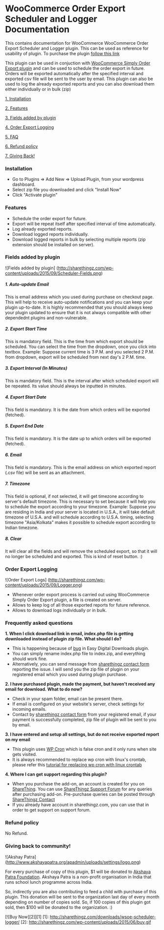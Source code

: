 # WooCommerce Order Export Scheduler and Logger Documentation
This contains documentation for WooCommerce WooCommerce Order Export Scheduler and Logger plugin. This can be used as reference for usability of plugin. To purchase the plugin [follow this link](http://sharethingz.com/downloads/wsoe-scheduler-logger/)

This plugin can be used in conjuction with [WooCommerce Simply Order Export plugin](https://wordpress.org/plugins/woocommerce-simply-order-export/) and can be used to
schedule the order export in future. Orders will be exported automatically after the specified interval and exported csv file will be sent to the user by email. This plugin
can also be used to log the already exported reports and you can also download them either individually or in bulk (zip)

[1. Installation](#installation)

[2. Features](#features)

[3. Fields added by plugin](#fields-added)

[4. Order Export Logging](#export-log)

[5. FAQ](#faq)

[6. Refund policy](#refund)

[7. Giving Back!](#contribute)

### <a name="installation"></a>Installation

* Go to Plugins => Add New => Upload Plugin, from your wordpress dashboard.
* Select zip file you downloaded and click "Install Now"
* Click "Activate plugin"

### <a name="features"></a>Features

* Schedule the order export for future.
* Export will be repeat itself after specified interval of time automatically.
* Log already exported reports.
* Download logged reports individually.
* Download logged reports in bulk by selecting multiple reports (zip extension should be installed on server).

### <a name="fields-added"></a> Fields added by plugin

![Fields added by plugin]
(http://sharethingz.com/wp-content/uploads/2015/09/Scheduler-Fields.png)

##### 1. Auto-update Email

This is email address which you used during purchase on checkout page. This will help to receive auto-update notifications and you can keep your plugin up-to-date.
It is highly recommended that you should always keep your plugin updated to ensure that it is not always compatible with other dependednt plugins and non-vulnerable.

##### 2. Export Start Time

This is mandatory field. This is the time from which export should be scheduled. You can select the time from the dropdown, once you click into textbox.
Example: Suppose current time is 3 P.M. and you selected 2 P.M. from dropdown, export will be scheduled from next day's 2 P.M. time.

##### 3. Export Interval (In Minutes)

This is mandatory field. This is the interval after which scheduled export will be repeated. Its value should always be inputted in minutes.

##### 4. Export Start Date

This field is mandatory. It is the date from which orders will be exported (fetched).

##### 5. Export End Date

This field is mandatory. It is the date up to which orders will be exported (fetched).

##### 6. Email

This field is mandatory. This is the email address on which exported report (.csv file) will be sent as an attachment.

##### 7. Timezone

This field is optional, if not selected, it will get timezone according to server's default timezone. This is necessary to set because it will help you to schedule the export according to your timezone.
Example: Suppose you are residing in India and your server is located in U.S.A., it will take default timezone of U.S.A. and will schedule according to U.S.A. timing, selecting timezone "Asia/Kolkata" makes it possible to schedule export according to Indian timezone.

##### 8. Clear

It will clear all the fields and will remove the scheduled export, so that it will no longer be scheduled and exported. This is kind of reset button. :)

### <a name="export-log"></a> Order Export Logging

![Order Export Logs]
(http://sharethingz.com/wp-content/uploads/2015/09/Logger.png)

* Whenever order export process is carried out using WooCommerce Simply Order Export plugin, a file is created on server.
* Allows to keep log of all those exported reports for future reference.
* Allows to download logs individually or in bulk.

### <a name="faq"></a> Frequently asked questions

**1. When I click download link in email, index.php file is getting downloaded instead of plugin zip file. What should I do?**

* This is happening because of [bug](https://github.com/easydigitaldownloads/Easy-Digital-Downloads/issues/3498) in Easy Digital Downloads plugin.
* You can simply rename index.php file to index.zip, and everything should work fine.
* Alternatively, you can send message from [sharethingz contact form](http://sharethingz.com/contact/) reporting the issue. I will send you the zip file of plugin on your registered email which you used during plugin purchase.

**2. I have purchased plugin, made the payment, but haven't received any email for download. What to do now?**

* Check in your spam folder, email can be present there.
* If email is configured on your website's server, check settings for incoming emails.
* Contact by [sharethingz contact form](http://sharethingz.com/contact/) from your registered email, if your payment is successfully completed, zip file of plugin will be sent to you by email.

**3. I have entered and setup all settings, but do not receive exported report on my email**

* This plugin uses [WP Cron](http://code.tutsplus.com/articles/insights-into-wp-cron-an-introduction-to-scheduling-tasks-in-wordpress--wp-23119)
which is false cron and it only runs when site gets visited.
* It is always recommended to replace wp cron with linux's crontab, please refer this [tutorial for replacing wp cron with linux crontab](https://rtcamp.com/tutorials/wordpress/wp-cron-crontab/)

**4. Where I can get support regarding this plugin?**

* When you purchase the add-on, an account is created for you on [ShareThing](http://sharethingz.com). You can use [ShareThingz Support Forum](http://sharethingz.com/support/forum/woocommerce-simply-order-export-addon/) for any queries after purchasing add-on. Pre-purchase queries can be posted through [ShareThingz Contact](http://sharethingz.com/contact)
* If you already have account in sharethingz.com, you can use that in order to get support on support forum.

### <a name="refund"></a> Refund policy

No Refund.

### <a name="contribute"></a> Giving back to community!

![Akshay Patra]
(http://www.akshayapatra.org/apadmin/uploads/settings/logo.png)

For every purchase of copy of this plugin, $1 will be donated to [Akshaya Patra Foundation](http://www.akshayapatra.org/about-us). Akshaya Patra is a non-profit organisation in India that runs school lunch programme across India.

So, indirectly you are also contributing to feed a child with purchase of this plugin. This donation will be sent to the organization last day of every month depending on number of copies sold. So, if 100 copies of this plugin got sold, then $100 will be donated to the organization. :)




 [![Buy Now][2]][1]
 [1]: http://sharethingz.com/downloads/wsoe-scheduler-logger/
 [2]: http://sharethingz.com/wp-content/uploads/2015/06/buy.gif